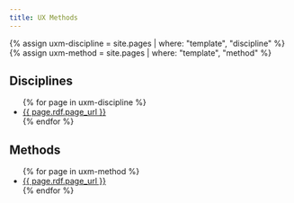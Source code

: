 ```yaml
---
title: UX Methods
---
```

{% assign uxm-discipline = site.pages | where: "template", "discipline" %}
{% assign uxm-method = site.pages | where: "template", "method" %}

<h2>Disciplines</h2>
<ul>
{% for page in uxm-discipline %}
  <li><a href="/{{ page.rdf.page_url }}.html">{{ page.rdf.page_url }}</a></li>
{% endfor %}
</ul>

<h2>Methods</h2>
<ul>
{% for page in uxm-method %}
  <li><a href="/{{ page.rdf.page_url }}.html">{{ page.rdf.page_url }}</a></li>
{% endfor %}
</ul>
